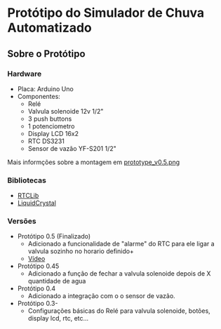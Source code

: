 # Protótipo do Simulador de Chuva Automatizado

## Sobre o Protótipo

### Hardware
+ Placa: Arduino Uno
+ Componentes: 
    + Relé
    + Valvula solenoide 12v 1/2"
    + 3 push buttons
    + 1 potenciometro
    + Display LCD 16x2
    + RTC DS3231
    + Sensor de vazão YF-S201 1/2"
 
Mais informções sobre a montagem em <a href="https://raw.githubusercontent.com/felipedruzian/projeto-sca-arduino/main/prototype/prototype_v0.5.png"> prototype_v0.5.png </a>

### Bibliotecas
+ <a href="https://github.com/adafruit/RTClib">RTCLib</a>
+ <a href="https://www.arduino.cc/en/Reference/LiquidCrystal">LiquidCrystal</a>

### Versões

+ Protótipo 0.5 (Finalizado)
    + Adicionado a funcionalidade de "alarme" do RTC para ele ligar a valvula sozinho no horario definido+
    + <a href="https://youtu.be/oR9g_SLRXh8">Vídeo</a>
+ Protótipo 0.45
    + Adicionado a função de fechar a valvula solenoide depois de X quantidade de agua
+ Protótipo 0.4
    + Adicionado a integração com o o sensor de vazão.
+ Protótipo 0.3-
    + Configurações básicas do Relé para valvula solenoide, botões, display lcd, rtc, etc...
